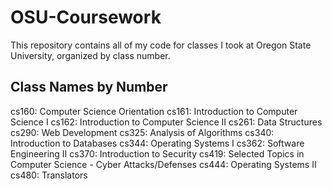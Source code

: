 # OSU-Coursework
This repository contains all of my code for classes I took at Oregon State University, organized by class number.

## Class Names by Number
cs160: Computer Science Orientation
cs161: Introduction to Computer Science I
cs162: Introduction to Computer Science II
cs261: Data Structures
cs290: Web Development
cs325: Analysis of Algorithms
cs340: Introduction to Databases
cs344: Operating Systems I
cs362: Software Engineering II
cs370: Introduction to Security
cs419: Selected Topics in Computer Science - Cyber Attacks/Defenses
cs444: Operating Systems II
cs480: Translators
